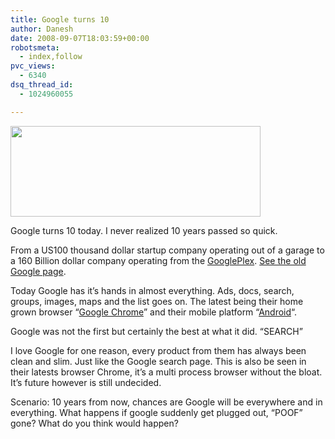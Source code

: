 ```yaml
---
title: Google turns 10
author: Danesh
date: 2008-09-07T18:03:59+00:00
robotsmeta:
  - index,follow
pvc_views:
  - 6340
dsq_thread_id:
  - 1024960055

---
```

[<img loading="lazy" class="alignnone size-medium wp-image-883" title="Google Turns 10" src="/wp-content/uploads/2008/09/google-10.png" alt="" width="400" height="145" />][1]

Google turns 10 today. I never realized 10 years passed so quick.

From a US100 thousand dollar startup company operating out of a garage to a 160 Billion dollar company operating from the [GooglePlex][2]. [See the old Google page][3].

Today Google has it&#8217;s hands in almost everything. Ads, docs, search, groups, images, maps and the list goes on. The latest being their home grown browser &#8220;[Google Chrome][4]&#8221; and their mobile platform &#8220;[Android][5]&#8220;.

Google was not the first but certainly the best at what it did. &#8220;SEARCH&#8221;

I love Google for one reason, every product from them has always been clean and slim. Just like the Google search page. This is also be seen in their latests browser Chrome, it&#8217;s a multi process browser without the bloat. It&#8217;s future however is still undecided.

Scenario: 10 years from now, chances are Google will be everywhere and in everything. What happens if google suddenly get plugged out, &#8220;POOF&#8221; gone? What do you think would happen?

 [1]: /wp-content/uploads/2008/09/google-10.png
 [2]: http://en.wikipedia.org/wiki/Googleplex
 [3]: http://web.archive.org/web/19981111183552/google.stanford.edu
 [4]: http://www.google.com/chrome
 [5]: http://code.google.com/android/
